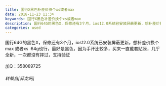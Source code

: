 ```yaml
---
title: 国行X黑色补差价换个xs或者max
date: 2018-11-23 11:34
keywords: 国行X黑色补差价换个xs或者max
description: 国行64G的黑色X，保修还有3个月，ios12.0系统已安装屏蔽更新，想补差价换个max 或者xs  64g也行，最好是黑色，因为手汗比较多，买来一直戴套贴膜，几乎全新，一次都没有摔过，支持验证  加Q：358089725
categories: used
---
```

<td class="t_f" id="postmessage_2336318">

国行64G的黑色X，保修还有3个月，ios12.0系统已安装屏蔽更新，想补差价换个max 或者xs  64g也行，最好是黑色，因为手汗比较多，买来一直戴套贴膜，几乎全新，一次都没有摔过，支持验证  <br/>
<br/>
加Q：358089725</td>
###### 转载自[菲龙网]